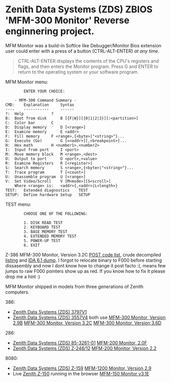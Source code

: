 # Zenith Data Systems (ZDS) ZBIOS 'MFM-300 Monitor' Reverse enginnering project.
MFM Monitor was a build-in SoftIce like Debugger/Monitor Bios extension user could enter with a press of a button (CTRL-ALT-ENTER) _at any time_.
> CTRL-ALT-ENTER displays the contents of the CPU's registers and flags, and then enters the Monitor program. Press G and ENTER to return to the operating system or your software program.

MFM Monitor menu:

			ENTER YOUR CHOICE:

		- MFM-300 Command Summary -
	CMD:	Explanation		Syntax
	----	-----------		------
	?:	Help			?
	B:	Boot from disk		B [{F|W}][{0|1|2|3}][:<partition>]
	C:	Color bar		C
	D:	Display memory		D [<range>]
	E:	Examine memory		E <addr>
	F:	Fill memory		F <range>,{<byte>|"<string>"}...
	G:	Execute (Go)		G [=<addr>][,<breakpoint>]...
	H:	Hex math		H <number1>,<number2>
	I:	Input from port		I <port>
	M:	Move memory block	M <range>,<dest>
	O:	Output to port		O <port>,<value>
	R:	Examine Registers	R [<register>]
	S:	Search memory		S <range>,{<byte>|"<string>"}...
	T:	Trace program		T [<count>]
	U:	Unassemble program	U [<range>]
	V:	Set Video/Scroll	V [M<mode>][S<scroll>]
		Where <range> is:	<addr>{,<addr>|L<length>}
	TEST:	Extended diagnostics	TEST
	SETUP:	Define hardware Setup	SETUP

TEST menu:

 			CHOOSE ONE OF THE FOLLOWING:

			1. DISK READ TEST
			2. KEYBOARD TEST
			3. BASE MEMORY TEST
			4. EXTENDED MEMORY TEST
			5. POWER-UP TEST
			6. EXIT
   
Z-386 MFM-300 Monitor, Version 3.2C [POST code list](https://github.com/raszpl/Zenith_ZBIOS/blob/main/POST%20codes.txt), crude decompiled [listing](https://github.com/raszpl/Zenith_ZBIOS/blob/main/zenith-386sx-bios-v3-2c.lst) and [IDA 6.1 dump](https://github.com/raszpl/Zenith_ZBIOS/raw/main/Zenith%20Z-386%20MFM-300%20Monitor,%20Version%203.2C.i64). I forgot to relocate binary to F000 before starting dissasembly and now I dont know how to change it post facto :(, means few jumps to raw F000 pointers show up as red. If you know how to fix it please drop me a hint :)

MFM Monitor shipped in models from three generations of Zenith computers.

386:
- [Zenith Data Systems (ZDS) 3797V1](https://theretroweb.com/motherboards/s/zenith-data-systems-3797v1)
- [Zenith Data Systems (ZDS) 3557V4](https://theretroweb.com/motherboards/s/zenith-data-systems-3557v4) both use [MFM-300 Monitor, Version 2.9B](https://github.com/raszpl/Zenith_ZBIOS/raw/main/BIOSes/Zenith%20Z-386%20MFM-300%20Monitor,%20Version%202.9B.bin) [MFM-300 Monitor, Version 3.2C](https://github.com/raszpl/Zenith_ZBIOS/raw/main/BIOSes/Zenith%20Z-386%20MFM-300%20Monitor,%20Version%203.2C.bin) [MFM-300 Monitor, Version 3.6D](https://github.com/raszpl/Zenith_ZBIOS/raw/main/BIOSes/Zenith%20Z-386%20MFM-300%20Monitor,%20Version%203.6D.bin)

286:
- [Zenith Data Systems (ZDS) 85-3261-01](https://theretroweb.com/motherboards/s/zenith-85-3261-01) [MFM-200 Monitor, 2.0F](https://github.com/raszpl/Zenith_ZBIOS/raw/main/BIOSes/Zenith%20Z-286%20MFM-200%20Monitor,%20Version%202.0F.bin)
- [Zenith Data Systems (ZDS) Z-248/12](https://theretroweb.com/motherboards/s/zenith-data-syst-z-248-12) [MFM-200 Monitor, Version 2.2](https://github.com/raszpl/Zenith_ZBIOS/raw/main/BIOSes/Zenith%20Z-248%20MFM-200%20Monitor,%20Version%202.2.bin)

8080:
- [Zenith Data Systems (ZDS) Z-159](https://theretroweb.com/motherboards/s/zenith-data-syst-z-159) [MFM-1200 Monitor, Version 2.9](https://github.com/raszpl/Zenith_ZBIOS/raw/main/BIOSes/Zenith%20Z-159%20MFM-1200%20Monitor,%20Version%202.9.bin)
- Live [Zenith Z-150](https://www.pcjs.org/machines/pcx86/zenith/z150/cga/) running in the browser [MFM-150 Monitor v3.1E](https://github.com/raszpl/Zenith_ZBIOS/raw/main/BIOSes/Zenith%20Z-150%20MFM-150%20Monitor,%20Version%203.1E.bin)
